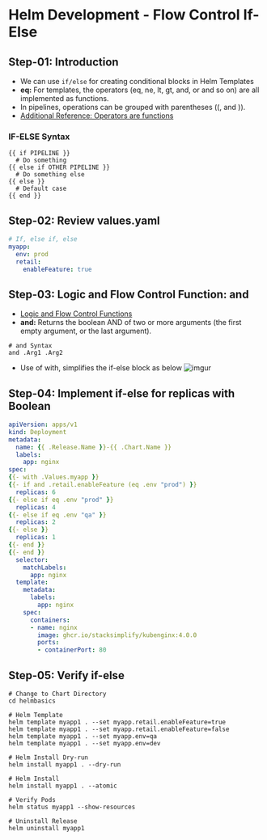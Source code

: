 # Helm Development - Flow Control If-Else

## Step-01: Introduction
-  We can use `if/else` for creating conditional blocks in Helm Templates
- **eq:** For templates, the operators (eq, ne, lt, gt, and, or and so on) are all implemented as functions. 
- In pipelines, operations can be grouped with parentheses ((, and )).
- [Additional Reference: Operators are functions](https://helm.sh/docs/chart_template_guide/functions_and_pipelines/#operators-are-functions)
### IF-ELSE Syntax
```t
{{ if PIPELINE }}
  # Do something
{{ else if OTHER PIPELINE }}
  # Do something else
{{ else }}
  # Default case
{{ end }}
```

## Step-02: Review values.yaml
```yaml
# If, else if, else
myapp:
  env: prod
  retail:
    enableFeature: true
```

## Step-03: Logic and Flow Control Function: and 
- [Logic and Flow Control Functions](https://helm.sh/docs/chart_template_guide/function_list/#logic-and-flow-control-functions)
- **and:**  Returns the boolean AND of two or more arguments (the first empty argument, or the last argument).
```t
# and Syntax
and .Arg1 .Arg2
```
- Use of with, simplifies the if-else block as below
  ![imgur](https://github.com/grandhi02/helm/assets/45489301/7bbda61a-cef5-4d6b-9c37-2cc71f6cef19)


## Step-04: Implement if-else for replicas with Boolean 

```yaml
apiVersion: apps/v1
kind: Deployment
metadata:
  name: {{ .Release.Name }}-{{ .Chart.Name }}
  labels:
    app: nginx
spec:
{{- with .Values.myapp }}
{{- if and .retail.enableFeature (eq .env "prod") }}
  replicas: 6
{{- else if eq .env "prod" }}
  replicas: 4
{{- else if eq .env "qa" }}  
  replicas: 2
{{- else }}  
  replicas: 1  
{{- end }}
{{- end }}
  selector:
    matchLabels:
      app: nginx
  template:
    metadata:
      labels:
        app: nginx
    spec:
      containers:
      - name: nginx
        image: ghcr.io/stacksimplify/kubenginx:4.0.0
        ports:
        - containerPort: 80
```

## Step-05: Verify if-else
```t
# Change to Chart Directory
cd helmbasics

# Helm Template 
helm template myapp1 . --set myapp.retail.enableFeature=true
helm template myapp1 . --set myapp.retail.enableFeature=false
helm template myapp1 . --set myapp.env=qa
helm template myapp1 . --set myapp.env=dev

# Helm Install Dry-run 
helm install myapp1 . --dry-run

# Helm Install
helm install myapp1 . --atomic

# Verify Pods
helm status myapp1 --show-resources

# Uninstall Release
helm uninstall myapp1
```
